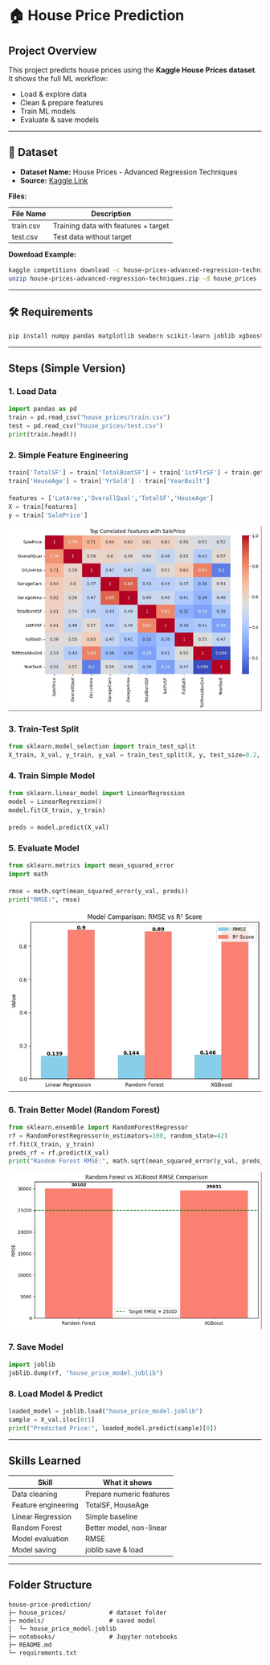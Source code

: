 # 🏠 House Price Prediction 


## Project Overview
This project predicts house prices using the **Kaggle House Prices dataset**.  
It shows the full ML workflow:

- Load & explore data
- Clean & prepare features
- Train ML models
- Evaluate & save models

---

## 📂 Dataset
- **Dataset Name:** House Prices - Advanced Regression Techniques  
- **Source:** [Kaggle Link](https://www.kaggle.com/c/house-prices-advanced-regression-techniques)  

**Files:**

| File Name | Description |
|-----------|-------------|
| train.csv | Training data with features + target |
| test.csv  | Test data without target |

**Download Example:**

```bash
kaggle competitions download -c house-prices-advanced-regression-techniques
unzip house-prices-advanced-regression-techniques.zip -d house_prices
````

---

## 🛠️ Requirements

```bash
pip install numpy pandas matplotlib seaborn scikit-learn joblib xgboost
```

---

## Steps (Simple Version)

### 1. Load Data

```python
import pandas as pd
train = pd.read_csv("house_prices/train.csv")
test = pd.read_csv("house_prices/test.csv")
print(train.head())
```

### 2. Simple Feature Engineering

```python
train['TotalSF'] = train['TotalBsmtSF'] + train['1stFlrSF'] + train.get('2ndFlrSF', 0)
train['HouseAge'] = train['YrSold'] - train['YearBuilt']

features = ['LotArea','OverallQual','TotalSF','HouseAge']
X = train[features]
y = train['SalePrice']

```
![Alt Text](Top_correlated_features_with_SalePrice.jpg)

### 3. Train-Test Split

```python
from sklearn.model_selection import train_test_split
X_train, X_val, y_train, y_val = train_test_split(X, y, test_size=0.2, random_state=42)
```

### 4. Train Simple Model

```python
from sklearn.linear_model import LinearRegression
model = LinearRegression()
model.fit(X_train, y_train)

preds = model.predict(X_val)
```

### 5. Evaluate Model

```python
from sklearn.metrics import mean_squared_error
import math

rmse = math.sqrt(mean_squared_error(y_val, preds))
print("RMSE:", rmse)
```
![Alt Text](model_comparison_RMSE_R^2.jpg)


### 6. Train Better Model (Random Forest)

```python
from sklearn.ensemble import RandomForestRegressor
rf = RandomForestRegressor(n_estimators=100, random_state=42)
rf.fit(X_train, y_train)
preds_rf = rf.predict(X_val)
print("Random Forest RMSE:", math.sqrt(mean_squared_error(y_val, preds_rf)))
```
![Alt Text](random_xg.jpg)

### 7. Save Model

```python
import joblib
joblib.dump(rf, "house_price_model.joblib")
```

### 8. Load Model & Predict

```python
loaded_model = joblib.load("house_price_model.joblib")
sample = X_val.iloc[0:1]
print("Predicted Price:", loaded_model.predict(sample)[0])
```

---

## Skills Learned

| Skill               | What it shows            |
| ------------------- | ------------------------ |
| Data cleaning       | Prepare numeric features |
| Feature engineering | TotalSF, HouseAge        |
| Linear Regression   | Simple baseline          |
| Random Forest       | Better model, non-linear |
| Model evaluation    | RMSE                     |
| Model saving        | joblib save & load       |

---

## Folder Structure

```
house-price-prediction/
├─ house_prices/            # dataset folder
├─ models/                  # saved model
│  └─ house_price_model.joblib
├─ notebooks/               # Jupyter notebooks
├─ README.md
└─ requirements.txt

